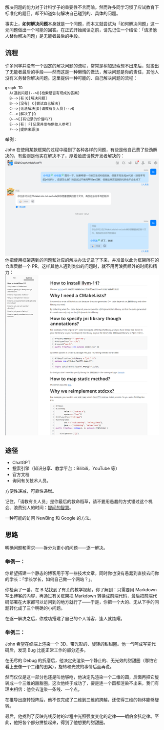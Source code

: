 解决问题的能力对于计科学子的重要性不言而喻。然而许多同学习惯了应试教育下标准化的题目，却不知道如何解决自己碰到的、具体的问题。

事实上，**如何解决问题**本身就是一个问题，而本文就尝试为「如何解决问题」这一元问题做出一个可能的回答。在正式开始阅读之前，请先记住一个结论：「请求他人替你解决问题」是无能者最后的手段。

## 流程

许多同学并没有一个固定的解决问题的流程，常常是稍加思索想不出来后，就搬出了无能者最后的手段——然而这是一种懒惰的做法，解决问题是你的责任，其他人没有义务替你解决问题。这里提供一种可能的、自己解决问题的流程：

```mermaid
graph TD
  A(遇到问题)-->B{检索是否有现成的答案}
  B-->|有|Q[解决问题]
  B-->|没有| C{尝试自己解决}
  C-->|无法解决|D[请教有关人员]-->Q
  C-->|解决了|Q
  Q-->E{有记录的价值吗?}
  E-->|有| F[记录并发布供他人参考]
  F-->|提供来源|B
```


举例：

John 在使用某款框架的过程中碰到了各种各样的问题，有些是他自己费了些劲解决的，有些则是他实在解决不了，厚着脸皮请教开发者解决的：![ask-question](images\how-to-solve-problem\ask-question.png)他把使用框架遇到的问题和对应的解决办法记录了下来，并准备以此为框架所在的仓库贡献一个 PR。这样其他人遇到类似的问题时，就不用再浪费额外的时间和精力：![record-solution](images\how-to-solve-problem\record-solution.png)

## 途径

- ChatGPT
- 搜索引擎（知识分享、教学平台：Bilibili，YouTube 等）
- 官方文档
- 询问有关技术人员。

方便性递减，可靠性递增。

记住，「请教有关人员」是你最后的救命稻草，请不要用愚蠢的方式错过这个机会、浪费别人的时间：[提问的智慧](https://github.com/ryanhanwu/How-To-Ask-Questions-The-Smart-Way/blob/main/README-zh_CN.md)。

一种可能的访问 NewBing 和 Google 的方法。

## 思路

明确问题和需求——拆分为更小的问题——逐一解决。

### 举例一：

你希望搭建一个静态的博客用于写一些技术文章，同时你也没有愚蠢到直接去问你的学长：「学长学长，如何自己做一个网站？」。

你检索了一番，在 B 站找到了有关的教学视频，你了解到：只需要用 Markdown 写出博客的内容，再通过有关框架把 Markdown 转换成前端代码，最后把前端代码部署在大家都可以访问到的地方就行了——于是，你把一个大的、无从下手的问题转化成了三个明确的小问题。

在逐一解决之后，你成功搭建了自己的个人博客，逢人就炫耀。

### 举例二：

John 希望在终端上渲染一个 3D、带光影的、旋转的甜甜圈。他一气呵成写完代码后，发现 Bug 比能正常工作的部分还多。

在无尽的 Debug 的折磨后，他决定先渲染一个静止的、无光效的甜甜圈（哪怕它看上去像一个二维的图案），旋转和光效的事情后面再说。

然而仅仅是这一部分也还是叫他够呛，他决定先渲染一个二维的圆，后面再把它旋转成一个三维的甜甜圈。这次他终于成功了，要是连一个圆都渲染不出来，我们有理由相信：他会去渲染一条线、一个点。

在推导出旋转矩阵后，他不仅完成了二维到三维的跨越，还使得三维的物体能够旋转。

最后，他找到了反映光线反射的过程中光照强度变化的定律——朗伯余弦定律。至此，他把各个部分拼接起来，得到了他想要的甜甜圈。



